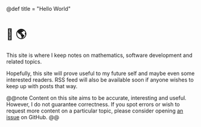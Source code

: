 @def title = "Hello World"

# :wave: :earth_americas:

This site is where I keep notes on mathematics, software development and related
topics.

Hopefully, this site will prove useful to my future self and maybe even some
interested readers. RSS feed will also be available soon if anyone wishes to
keep up with posts that way.

@@note
    Content on this site aims to be accurate, interesting and useful.
    However, I do not guarantee correctness.
    If you spot errors or wish to request more content on a particular topic,
    please consider opening
    [an issue](https://github.com/jvaverka/jvaverka.github.io/issues/new)
    on GitHub.
@@
